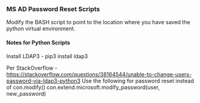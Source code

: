<H3>MS AD Password Reset Scripts</H3>
Modify the BASH script to point to the location where you have saved the python virtual environment.




<H4>Notes for Python Scripts</H4>
Install LDAP3 - pip3 install ldap3

Per StackOverflow - https://stackoverflow.com/questions/38164544/unable-to-change-users-password-via-ldap3-python3
Use the following for password reset instead of con.modify()
con.extend.microsoft.modify_password(user, new_password)
